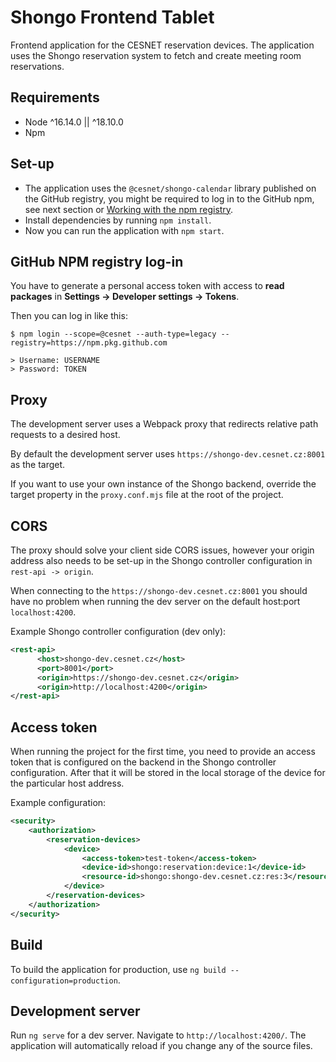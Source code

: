 # Shongo Frontend Tablet

Frontend application for the CESNET reservation devices. The application uses the Shongo reservation system to fetch and create meeting room reservations.

## Requirements

- Node ^16.14.0 || ^18.10.0
- Npm

## Set-up

- The application uses the `@cesnet/shongo-calendar` library published on the GitHub registry, you might be required to log in to the GitHub npm, see next section or [Working with the npm registry](https://docs.github.com/en/packages/working-with-a-github-packages-registry/working-with-the-npm-registry).
- Install dependencies by running `npm install`.
- Now you can run the application with `npm start`.

## GitHub NPM registry log-in

You have to generate a personal access token with access to **read packages** in **Settings -> Developer settings -> Tokens**.

Then you can log in like this:
```
$ npm login --scope=@cesnet --auth-type=legacy --registry=https://npm.pkg.github.com

> Username: USERNAME
> Password: TOKEN
```

## Proxy

The development server uses a Webpack proxy that redirects relative path requests to a desired host.

By default the development server uses `https://shongo-dev.cesnet.cz:8001` as the target.

If you want to use your own instance of the Shongo backend, override the target property in the `proxy.conf.mjs` file at the root of the project.

## CORS

The proxy should solve your client side CORS issues, however your origin address also needs to be set-up in the Shongo controller configuration in `rest-api -> origin`.

When connecting to the `https://shongo-dev.cesnet.cz:8001` you should have no problem when running the dev server on the default host:port `localhost:4200`.

Example Shongo controller configuration (dev only):

```xml
<rest-api>
      <host>shongo-dev.cesnet.cz</host>
      <port>8001</port>
      <origin>https://shongo-dev.cesnet.cz</origin>
      <origin>http://localhost:4200</origin>
</rest-api>
```

## Access token

When running the project for the first time, you need to provide an access token that is configured on the backend in the Shongo controller configuration. After that it will be stored in the local storage of the device for the particular host address.

Example configuration:

```xml
<security>
    <authorization>
        <reservation-devices>
            <device>
                <access-token>test-token</access-token>
                <device-id>shongo:reservation:device:1</device-id>
                <resource-id>shongo:shongo-dev.cesnet.cz:res:3</resource-id>
            </device>
        </reservation-devices>
    </authorization>
</security>
```

## Build

To build the application for production, use `ng build --configuration=production`.

## Development server

Run `ng serve` for a dev server. Navigate to `http://localhost:4200/`. The application will automatically reload if you change any of the source files.
